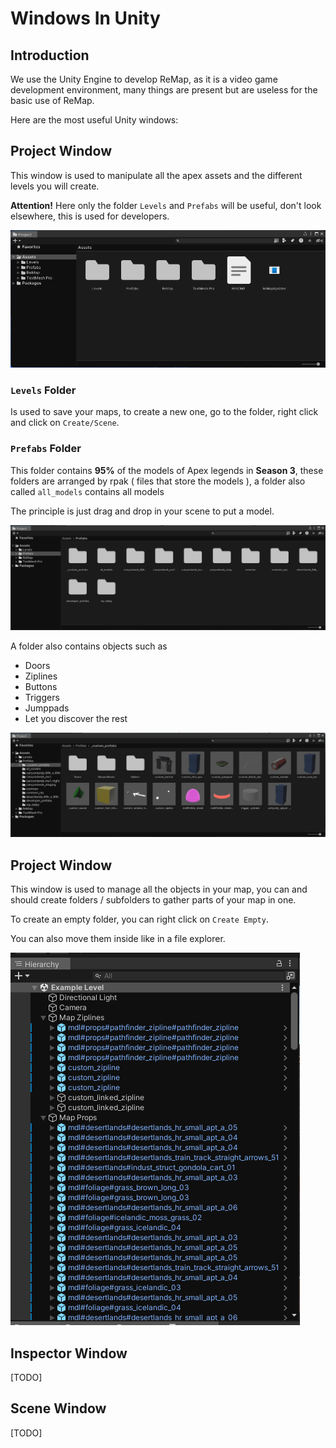 
# Windows In Unity

## Introduction
We use the Unity Engine to develop ReMap, as it is a video game development environment, many things are present but are useless for the basic use of ReMap.

Here are the most useful Unity windows:

## Project Window

This window is used to manipulate all the apex assets and the different levels you will create.

**Attention!** Here only the folder `Levels` and `Prefabs` will be useful, don't look elsewhere, this is used for developers.

![Project window Image](/Resources/Documentation/unity-windows/project-window.png)

### `Levels` Folder
Is used to save your maps, to create a new one, go to the folder, right click and click on `Create/Scene`.

### `Prefabs` Folder

This folder contains **95%** of the models of Apex legends in **Season 3**, these folders are arranged by rpak ( files that store the models ), a folder also called `all_models` contains all models

The principle is just drag and drop in your scene to put a model.

![Project window prefabs Image](/Resources/Documentation/unity-windows/project-window-prefabs.png)

A folder also contains objects such as
* Doors
* Ziplines
* Buttons
* Triggers
* Jumppads
* Let you discover the rest

![Project window prefabs custom Image](/Resources/Documentation/unity-windows/project-window-prefabs-custom.png)


## Project Window

This window is used to manage all the objects in your map, you can and should create folders / subfolders to gather parts of your map in one.

To create an empty folder, you can right click on `Create Empty`.

You can also move them inside like in a file explorer.

![Hierarchy window Image](/Resources/Documentation/unity-windows/hierarchy-window.png)


## Inspector Window
[TODO]


## Scene Window
[TODO]
